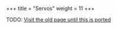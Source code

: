 +++
title = "Servos"
weight = 11
+++

TODO: [Visit the old page until this is ported](https://old.alchitry.com/servos-verilog)